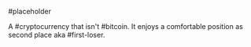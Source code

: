 #placeholder 

A #cryptocurrency that isn't #bitcoin. It enjoys a comfortable position as second place aka #first-loser.
